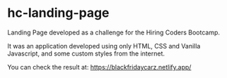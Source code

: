 # hc-landing-page
Landing Page developed as a challenge for the Hiring Coders Bootcamp.

It was an application developed using only HTML, CSS and Vanilla Javascript, and some custom styles from the internet.

You can check the result at: https://blackfridaycarz.netlify.app/ 
